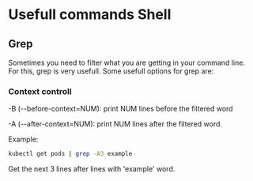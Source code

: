 # Usefull commands Shell

## Grep

Sometimes you need to filter what you are getting in your command line. For this, grep is very usefull. Some usefull options for grep are:

### Context controll

-B (--before-context=NUM): print NUM lines before the filtered word

-A (--after-context=NUM): print NUM lines after the filtered word.

Example:

```sh
kubectl get pods | grep -A3 example
```

Get the next 3 lines after lines with 'example' word.